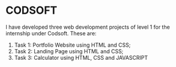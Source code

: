 # CODSOFT
I have developed three web development projects of level 1 for the internship under  Codsoft. These are:  
1. Task 1: Portfolio Website using HTML and CSS;
2. Task 2: Landing Page using HTML and CSS;
3. Task 3: Calculator using HTML, CSS and JAVASCRIPT
